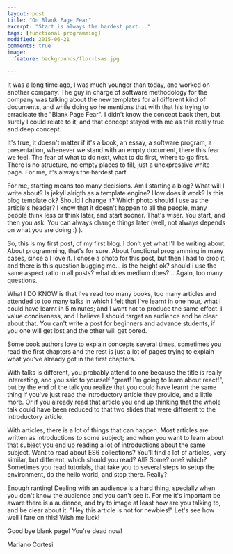 ```yaml
---
layout: post
title: "On Blank Page Fear"
excerpt: "Start is always the hardest part..."
tags: [functional programming]
modified: 2015-06-21
comments: true
image:
  feature: backgrounds/flor-bsas.jpg

---
```


It was a long time ago, I was much younger than today, and worked on another company. The guy in charge of
software methodology for the company was talking about the new templates for all different kind of documents, and while doing so he mentions that with that his trying to erradicate the "Blank Page Fear". I didn't know the concept back then, but surely I could relate to it, and that concept stayed with me as this really true and deep concept.

It's true, it doesn't matter if it's a book, an essay, a software program, a presentation, whenever we stand with an empty document, there this fear we feel. The fear of what to do next, what to do first, where to go first. There is no structure, no empty places to fill, just a unexpressive white page. For me, it's always the hardest part.

For me, starting means too many decisions. Am I starting a blog? What will I write about? Is jekyll alrigth as a template engine? How does it work? Is this blog template ok? Should I change it? Which photo should I use as the article's header? I know that it doesn't happen to all the people, many people think less or think later, and start sooner. That's wiser. You start, and then you ask. You can always change things later (well, not always depends on what you are doing :) ).

So, this is my first post, of my first blog. I don't yet what I'll be writing about. About programming, that's for sure. About functional programming in many cases, since a I love it. I chose a photo for this post, but then I had to crop it, and there is this question bugging me... is the height ok? should i use the same aspect ratio in all posts? what does medium does?... Again, too many questions.

What I DO KNOW is that I've read too many books, too many articles and attended to too many talks in which I felt that I've learnt in one hour, what I could have learnt in 5 minutes; and I want not to produce the same effect. I value conciseness, and I believe I should target an audience and be clear about that. You can't write a post for beginners and advance students, if you one will get lost and the other will get bored.

Some book authors love to explain concepts several times, sometimes you read the first chapters and the rest is just a lot of pages trying to explain what you've already got in the first chapters.

With talks is different, you probably attend to one because the title is really interesting, and you said to yourself "great! I'm going to learn about react!", but by the end of the talk you realize that you could have learnt the same thing if you've just read the introductory article they provide, and a little more. Or if you already read that article you end up thinking that the whole talk could have been reduced to that two slides that were different to the introductory article.

With articles, there is a lot of things that can happen. Most articles are written as introductions to some subject; and when you want to learn about that subject you end up reading a lot of introductions about the same subject. Want to read about ES6 collections? You'll find a lot of articles, very similar, but different, which should you read? All? Some? one? which? Sometimes you read tutorials, that take you to several steps to setup the environment, do the hello world, and stop there. Really?

Enough ranting! Dealing with an audience is a hard thing, specially when you don't know the audience and you can't see it. For me it's important be aware there is a audience, and try to image at least how are you talking to, and be clear about it. "Hey this article is not for newbies!" Let's see how well I fare on this! Wish me luck!

Good bye blank page! You're dead now!

Mariano Cortesi
